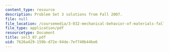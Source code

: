 ```yaml
---
content_type: resource
description: Problem Set 3 solutions from Fall 2007.
file: null
file_location: /coursemedia/3-032-mechanical-behavior-of-materials-fall-2007/7626a429159bd72e94de7ef740b44be6_sol3_07.pdf
file_type: application/pdf
resourcetype: Document
title: sol3_07.pdf
uid: 7626a429-159b-d72e-94de-7ef740b44be6
---
```

